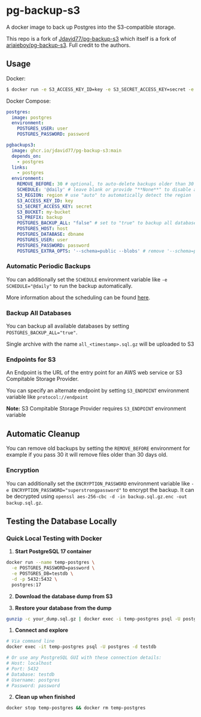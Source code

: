 # pg-backup-s3
A docker image to back up Postgres into the S3-compatible storage.

This repo is a fork of [Jdavid77/pg-backup-s3](https://github.com/Jdavid77/pg-backup-s3/blob/main/Dockerfile) which itself is a fork of [ariaieboy/pg-backup-s3](https://github.com/ariaieboy/pg-backup-s3). Full credit to the authors.

## Usage

Docker:
```sh
$ docker run -e S3_ACCESS_KEY_ID=key -e S3_SECRET_ACCESS_KEY=secret -e S3_BUCKET=my-bucket -e S3_PREFIX=backup -e POSTGRES_DATABASE=dbname -e POSTGRES_USER=user -e POSTGRES_PASSWORD=password -e POSTGRES_HOST=localhost ariaieboy/pg-backup-s3
```

Docker Compose:
```yaml
postgres:
  image: postgres
  environment:
    POSTGRES_USER: user
    POSTGRES_PASSWORD: password

pgbackups3:
  image: ghcr.io/jdavid77/pg-backup-s3:main
  depends_on:
    - postgres
  links:
    - postgres
  environment:
    REMOVE_BEFORE: 30 # optional, to auto-delete backups older than 30 days
    SCHEDULE: '@daily' # leave blank or provide "**None**" to disable automatic backups
    S3_REGION: region # use "auto" to automatically detect the region
    S3_ACCESS_KEY_ID: key
    S3_SECRET_ACCESS_KEY: secret
    S3_BUCKET: my-bucket
    S3_PREFIX: backup
    POSTGRES_BACKUP_ALL: "false" # set to "true" to backup all databases
    POSTGRES_HOST: host
    POSTGRES_DATABASE: dbname
    POSTGRES_USER: user
    POSTGRES_PASSWORD: password
    POSTGRES_EXTRA_OPTS: '--schema=public --blobs' # remove '--schema=public' if you want to backup all schemas
```

### Automatic Periodic Backups

You can additionally set the `SCHEDULE` environment variable like `-e SCHEDULE="@daily"` to run the backup automatically.

More information about the scheduling can be found [here](http://godoc.org/github.com/robfig/cron#hdr-Predefined_schedules).

### Backup All Databases

You can backup all available databases by setting `POSTGRES_BACKUP_ALL="true"`.

Single archive with the name `all_<timestamp>.sql.gz` will be uploaded to S3

### Endpoints for S3

An Endpoint is the URL of the entry point for an AWS web service or S3 Compitable Storage Provider.

You can specify an alternate endpoint by setting `S3_ENDPOINT` environment variable like `protocol://endpoint`

**Note:** S3 Compitable Storage Provider requires `S3_ENDPOINT` environment variable

## Automatic Cleanup

You can remove old backups by setting the `REMOVE_BEFORE` environment for example if you pass 30 it will remove files older than 30 days old.

### Encryption

You can additionally set the `ENCRYPTION_PASSWORD` environment variable like `-e ENCRYPTION_PASSWORD="superstrongpassword"` to encrypt the backup. It can be decrypted using `openssl aes-256-cbc -d -in backup.sql.gz.enc -out backup.sql.gz`.


## Testing the Database Locally

### Quick Local Testing with Docker

1. **Start PostgreSQL 17 container**
```bash
docker run --name temp-postgres \
  -e POSTGRES_PASSWORD=password \
  -e POSTGRES_DB=testdb \
  -d -p 5432:5432 \
  postgres:17
```

2. **Download the database dump from S3**

3. **Restore your database from the dump**
```bash
gunzip -c your_dump.sql.gz | docker exec -i temp-postgres psql -U postgres -d testdb
```

1. **Connect and explore**
```bash
# Via command line
docker exec -it temp-postgres psql -U postgres -d testdb

# Or use any PostgreSQL GUI with these connection details:
# Host: localhost
# Port: 5432
# Database: testdb
# Username: postgres
# Password: password
```

2. **Clean up when finished**
```bash
docker stop temp-postgres && docker rm temp-postgres
```

